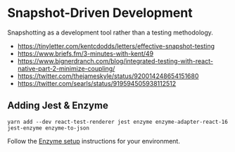 # Snapshot-Driven Development

Snapshotting as a development tool rather than a testing methodology.

- https://tinyletter.com/kentcdodds/letters/effective-snapshot-testing
- https://www.briefs.fm/3-minutes-with-kent/49
- https://www.bignerdranch.com/blog/integrated-testing-with-react-native-part-2-minimize-coupling/
- https://twitter.com/thejameskyle/status/920014248654151680
- https://twitter.com/searls/status/919594505938112512

## Adding Jest & Enzyme

```
yarn add --dev react-test-renderer jest enzyme enzyme-adapter-react-16 jest-enzyme enzyme-to-json
```

Follow the [Enzyme setup][enzyme-setup] instructions for your environment.

[enzyme-setup]: https://github.com/blainekasten/enzyme-matchers/tree/master/packages/jest-enzyme#setup

## 